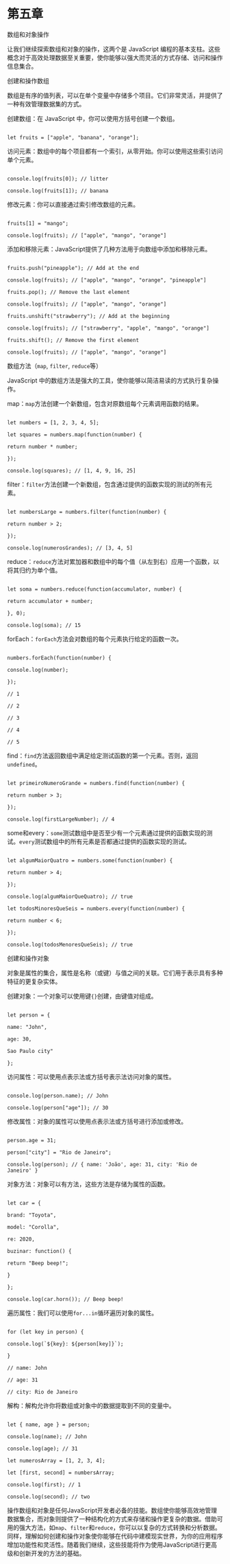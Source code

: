 # 第五章

数组和对象操作

让我们继续探索数组和对象的操作，这两个是 JavaScript 编程的基本支柱。这些概念对于高效处理数据至关重要，使你能够以强大而灵活的方式存储、访问和操作信息集合。

创建和操作数组

数组是有序的值列表，可以在单个变量中存储多个项目。它们非常灵活，并提供了一种有效管理数据集的方式。

创建数组：在 JavaScript 中，你可以使用方括号创建一个数组。

```jsjavascript

let fruits = ["apple", "banana", "orange"];

```

访问元素：数组中的每个项目都有一个索引，从零开始。你可以使用这些索引访问单个元素。

```jsjavascript

console.log(fruits[0]); // litter

console.log(fruits[1]); // banana

```

修改元素：你可以直接通过索引修改数组的元素。

```jsjavascript

fruits[1] = "mango";

console.log(fruits); // ["apple", "mango", "orange"]

```

添加和移除元素：JavaScript提供了几种方法用于向数组中添加和移除元素。

```jsjavascript

fruits.push("pineapple"); // Add at the end

console.log(fruits); // ["apple", "mango", "orange", "pineapple"]

fruits.pop(); // Remove the last element

console.log(fruits); // ["apple", "mango", "orange"]

fruits.unshift("strawberry"); // Add at the beginning

console.log(fruits); // ["strawberry", "apple", "mango", "orange"]

fruits.shift(); // Remove the first element

console.log(fruits); // ["apple", "mango", "orange"]

```

数组方法（``map``, ``filter``, ``reduce``等）

JavaScript 中的数组方法是强大的工具，使你能够以简洁易读的方式执行复杂操作。

map：``map``方法创建一个新数组，包含对原数组每个元素调用函数的结果。

```jsjavascript

let numbers = [1, 2, 3, 4, 5];

let squares = numbers.map(function(number) {

return number * number;

});

console.log(squares); // [1, 4, 9, 16, 25]

```

filter：``filter``方法创建一个新数组，包含通过提供的函数实现的测试的所有元素。

```jsjavascript

let numbersLarge = numbers.filter(function(number) {

return number > 2;

});

console.log(numerosGrandes); // [3, 4, 5]

```

reduce：``reduce``方法对累加器和数组中的每个值（从左到右）应用一个函数，以将其归约为单个值。

```jsjavascript

let soma = numbers.reduce(function(accumulator, number) {

return accumulator + number;

}, 0);

console.log(soma); // 15

```

forEach：``forEach``方法会对数组的每个元素执行给定的函数一次。

```jsjavascript

numbers.forEach(function(number) {

console.log(number);

});

// 1

// 2

// 3

// 4

// 5

```

find：``find``方法返回数组中满足给定测试函数的第一个元素。否则，返回``undefined``。

```jsjavascript

let primeiroNumeroGrande = numbers.find(function(number) {

return number > 3;

});

console.log(firstLargeNumber); // 4

```

some和every：``some``测试数组中是否至少有一个元素通过提供的函数实现的测试。``every``测试数组中的所有元素是否都通过提供的函数实现的测试。

```jsjavascript

let algumMaiorQuatro = numbers.some(function(number) {

return number > 4;

});

console.log(algumMaiorQueQuatro); // true

let todosMinoresQueSeis = numbers.every(function(number) {

return number < 6;

});

console.log(todosMenoresQueSeis); // true

```

创建和操作对象

对象是属性的集合，属性是名称（或键）与值之间的关联。它们用于表示具有多种特征的更复杂实体。

创建对象：一个对象可以使用键``{}``创建，由键值对组成。

```jsjavascript

let person = {

name: "John",

age: 30,

Sao Paulo city"

};

```

访问属性：可以使用点表示法或方括号表示法访问对象的属性。

```jsjavascript

console.log(person.name); // John

console.log(person["age"]); // 30

```

修改属性：对象的属性可以使用点表示法或方括号进行添加或修改。

```jsjavascript

person.age = 31;

person["city"] = "Rio de Janeiro";

console.log(person); // { name: 'João', age: 31, city: 'Rio de Janeiro' }

```

对象方法：对象可以有方法，这些方法是存储为属性的函数。

```jsjavascript

let car = {

brand: "Toyota",

model: "Corolla",

re: 2020,

buzinar: function() {

return "Beep beep!";

}

};

console.log(car.horn()); // Beep beep!

```

遍历属性：我们可以使用``for...in``循环遍历对象的属性。

```jsjavascript

for (let key in person) {

console.log(`${key}: ${person[key]}`);

}

// name: John

// age: 31

// city: Rio de Janeiro

```

解构：解构允许你将数组或对象中的数据提取到不同的变量中。

```jsjavascript

let { name, age } = person;

console.log(name); // John

console.log(age); // 31

let numerosArray = [1, 2, 3, 4];

let [first, second] = numbersArray;

console.log(first); // 1

console.log(second); // two

```

操作数组和对象是任何JavaScript开发者必备的技能。数组使你能够高效地管理数据集合，而对象则提供了一种结构化的方式来存储和操作更复杂的数据。借助可用的强大方法，如`map`、`filter`和`reduce`，你可以以复杂的方式转换和分析数据。同样，理解如何创建和操作对象使你能够在代码中建模现实世界，为你的应用程序增加功能性和灵活性。随着我们继续，这些技能将作为使用JavaScript进行更高级和创新开发的方法的基础。

